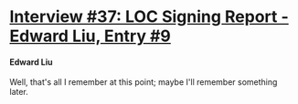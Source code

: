 # [Interview #37: LOC Signing Report - Edward Liu, Entry #9](https://www.theoryland.com/intvmain.php?i=37#9)

#### Edward Liu

Well, that's all I remember at this point; maybe I'll remember something later.

